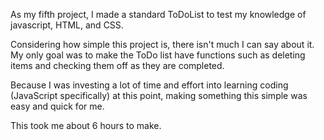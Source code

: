 As my fifth project, I made a standard ToDoList to test my knowledge of javascript, HTML, and CSS.

Considering how simple this project is, there isn't much I can say about it. My only goal was to make the ToDo list have functions such as deleting items and checking them off as they are completed.

Because I was investing a lot of time and effort into learning coding (JavaScript specifically) at this point, making something this simple was easy and quick for me.

This took me about 6 hours to make.
